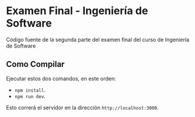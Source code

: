 # Examen Final - Ingeniería de Software
Código fuente de la segunda parte del examen final del curso de Ingeniería de Software

## Como Compilar
Ejecutar estos dos comandos, en este orden:
* `npm install`.
* `npm run dev`.

Esto correrá el servidor en la dirección `http://localhost:3000`.